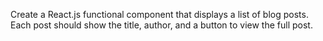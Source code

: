 Create a React.js functional component that displays a list of blog posts. Each post should show the title, author, and a button to view the full post.
